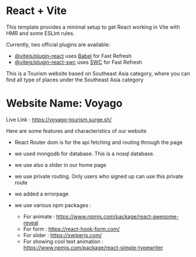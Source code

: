 # React + Vite

This template provides a minimal setup to get React working in Vite with HMR and some ESLint rules.

Currently, two official plugins are available:

- [@vitejs/plugin-react](https://github.com/vitejs/vite-plugin-react/blob/main/packages/plugin-react/README.md) uses [Babel](https://babeljs.io/) for Fast Refresh
- [@vitejs/plugin-react-swc](https://github.com/vitejs/vite-plugin-react-swc) uses [SWC](https://swc.rs/) for Fast Refresh

This is a Tourism website based on Southeast Asia category, where you can find all type of places under the Southeast Asia category

# Website Name: Voyago

Live Link : https://voyago-tourism.surge.sh/

Here are some features and characteristics of our website

* React Router dom  is for the api fetching and routing through the page

* we used mongodb for database. This is a nosql database.

* we use also a slider in our home page

* we use private routing. Only users who signed up can use this private route

* we added a errorpage

* we use various npm packages :
  * For animate : https://www.npmjs.com/package/react-awesome-reveal
  * For form : https://react-hook-form.com/
  * For slider : https://swiperjs.com/
  * For showing cool text animation : https://www.npmjs.com/package/react-simple-typewriter

